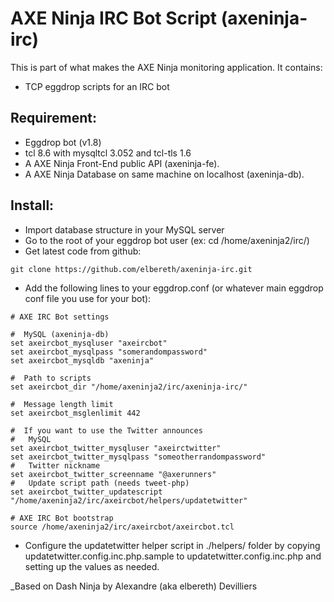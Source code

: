 # AXE Ninja IRC Bot Script (axeninja-irc)

This is part of what makes the AXE Ninja monitoring application.
It contains:
- TCP eggdrop scripts for an IRC bot

## Requirement:
* Eggdrop bot (v1.8)
* tcl 8.6 with mysqltcl 3.052 and tcl-tls 1.6
* A AXE Ninja Front-End public API (axeninja-fe).
* A AXE Ninja Database on same machine on localhost (axeninja-db).

## Install:
* Import database structure in your MySQL server
* Go to the root of your eggdrop bot user (ex: cd /home/axeninja2/irc/)
* Get latest code from github:
```shell
git clone https://github.com/elbereth/axeninja-irc.git
```
* Add the following lines to your eggdrop.conf (or whatever main eggdrop conf file you use for your bot):
```
# AXE IRC Bot settings

#  MySQL (axeninja-db)
set axeircbot_mysqluser "axeircbot"
set axeircbot_mysqlpass "somerandompassword"
set axeircbot_mysqldb "axeninja"

#  Path to scripts
set axeircbot_dir "/home/axeninja2/irc/axeninja-irc/"

#  Message length limit
set axeircbot_msglenlimit 442

#  If you want to use the Twitter announces
#   MySQL
set axeircbot_twitter_mysqluser "axeirctwitter"
set axeircbot_twitter_mysqlpass "someotherrandompassword"
#   Twitter nickname
set axeircbot_twitter_screenname "@axerunners"
#   Update script path (needs tweet-php)
set axeircbot_twitter_updatescript "/home/axeninja2/irc/axeircbot/helpers/updatetwitter"

# AXE IRC Bot bootstrap
source /home/axeninja2/irc/axeircbot/axeircbot.tcl
```
* Configure the updatetwitter helper script in ./helpers/ folder by copying updatetwitter.config.inc.php.sample to updatetwitter.config.inc.php and setting up the values as needed.

_Based on Dash Ninja by Alexandre (aka elbereth) Devilliers
